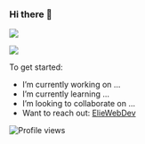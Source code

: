 ### Hi there 👋

![](https://github-readme-stats.vercel.app/api?username=eliemugenzi&show_icons=true&count_private=true)

![](https://github-readme-stats.vercel.app/api/top-langs/?username=eliemugenzi&layout=compact)

To get started:

- I’m currently working on ...
- I’m currently learning ...
- I’m looking to collaborate on ...
- Want to reach out: [ElieWebDev](https://elieweb.dev)

![Profile views](https://gpvc.arturio.dev/eliemugenzi)
